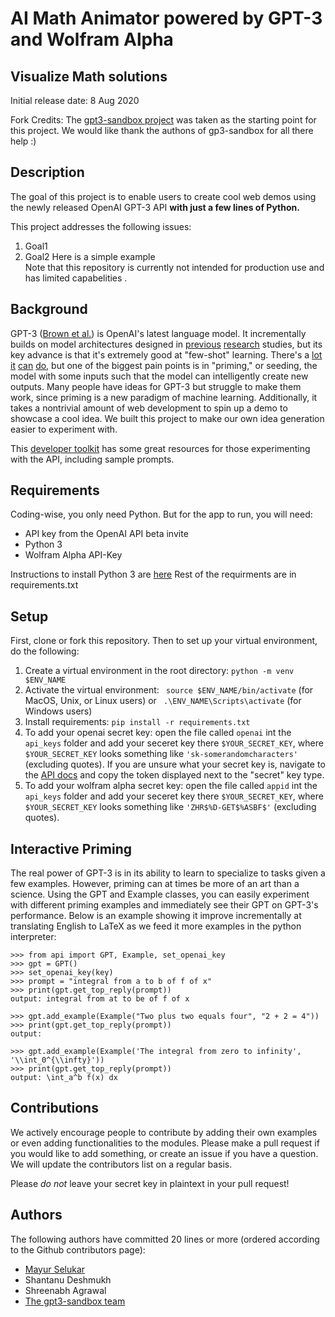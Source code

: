 # AI Math Animator powered by GPT-3 and Wolfram Alpha
## Visualize Math solutions 

Initial release date: 8 Aug 2020

Fork Credits: The [gpt3-sandbox project](https://github.com/shreyashankar/gpt3-sandbox) was taken as the starting point for this project. We would like thank the authons of gp3-sandbox for all there help :)
## Description

The goal of this project is to enable users to create cool web demos using the newly released OpenAI GPT-3 API **with just a few lines of Python.** 

This project addresses the following issues:

1. Goal1 
2. Goal2
Here is a simple example   
Note that this repository is currently not intended for production use and has limited capabelities .

## Background

GPT-3 ([Brown et al.](https://arxiv.org/abs/2005.14165)) is OpenAI's latest language model. It incrementally builds on model architectures designed in [previous](https://arxiv.org/abs/1706.03762) [research](https://arxiv.org/abs/1810.04805) studies, but its key advance is that it's extremely good at "few-shot" learning. There's a [lot](https://twitter.com/sharifshameem/status/1282676454690451457) [it](https://twitter.com/jsngr/status/1284511080715362304?s=20) [can](https://twitter.com/paraschopra/status/1284801028676653060?s=20) [do](https://www.gwern.net/GPT-3), but one of the biggest pain points is in "priming," or seeding, the model with some inputs such that the model can intelligently create new outputs. Many people have ideas for GPT-3 but struggle to make them work, since priming is a new paradigm of machine learning. Additionally, it takes a nontrivial amount of web development to spin up a demo to showcase a cool idea. We built this project to make our own idea generation easier to experiment with.

This [developer toolkit](https://www.notion.so/API-Developer-Toolkit-49595ed6ffcd413e93ebff10d7e70fe7) has some great resources for those experimenting with the API, including sample prompts.

## Requirements

Coding-wise, you only need Python. But for the app to run, you will need:

* API key from the OpenAI API beta invite
* Python 3
* Wolfram Alpha API-Key

Instructions to install Python 3 are [here](https://realpython.com/installing-python/)
Rest of the requirments are in requirements.txt

## Setup

First, clone or fork this repository. Then to set up your virtual environment, do the following:

1. Create a virtual environment in the root directory: `python -m venv $ENV_NAME`
2. Activate the virtual environment: ` source $ENV_NAME/bin/activate` (for MacOS, Unix, or Linux users) or ` .\ENV_NAME\Scripts\activate` (for Windows users)
3. Install requirements: `pip install -r requirements.txt`
4. To add your openai secret key: open the file called `openai` int the `api_keys` folder and add your seceret key there `$YOUR_SECRET_KEY`, where `$YOUR_SECRET_KEY` looks something like `'sk-somerandomcharacters'` (excluding quotes). If you are unsure what your secret key is, navigate to the [API docs](https://beta.openai.com/developer-quickstart) and copy the token displayed next to the "secret" key type.
5. To add your wolfram alpha secret key: open the file called `appid` int the `api_keys` folder and add your seceret key there `$YOUR_SECRET_KEY`, where `$YOUR_SECRET_KEY` looks something like `'ZHR$%D-GET$%ASBF$'` (excluding quotes).


## Interactive Priming

The real power of GPT-3 is in its ability to learn to specialize to tasks given a few examples. However, priming can at times be more of an art than a science. Using the GPT and Example classes, you can easily experiment with different priming examples and immediately see their GPT on GPT-3's performance. Below is an example showing it improve incrementally at translating English to LaTeX as we feed it more examples in the python interpreter: 

```
>>> from api import GPT, Example, set_openai_key
>>> gpt = GPT()
>>> set_openai_key(key)
>>> prompt = "integral from a to b of f of x"
>>> print(gpt.get_top_reply(prompt))
output: integral from at to be of f of x

>>> gpt.add_example(Example("Two plus two equals four", "2 + 2 = 4"))
>>> print(gpt.get_top_reply(prompt))
output:

>>> gpt.add_example(Example('The integral from zero to infinity', '\\int_0^{\\infty}'))
>>> print(gpt.get_top_reply(prompt))
output: \int_a^b f(x) dx

``` 

## Contributions

We actively encourage people to contribute by adding their own examples or even adding functionalities to the modules. Please make a pull request if you would like to add something, or create an issue if you have a question. We will update the contributors list on a regular basis.

Please *do not* leave your secret key in plaintext in your pull request!

## Authors

The following authors have committed 20 lines or more (ordered according to the Github contributors page):

* [Mayur Selukar](https://www.linkedin.com/in/mayur-selukar/)
* Shantanu Deshmukh
* Shreenabh Agrawal
* [The gpt3-sandbox team](https://github.com/shreyashankar/gpt3-sandbox)
 


